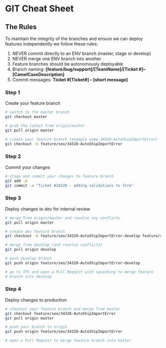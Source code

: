 # GIT Cheat Sheet
## The Rules
To maintain the integrity of the branches and ensure we can deploy features independently we follow these rules:
1. NEVER commit directly to an ENV branch (master, stage or develop)
2. NEVER merge one ENV branch into another
3. Feature branches should be autonomously deployable
4. Branch naming: **[feature/bug/support]/[TeamName]/[Ticket #]–[CamelCaseDescription]**
5. Commit messages: **Ticket #[Ticket#] – [short message]**

### Step 1
Create your feature branch
```bash
# switch to the master branch
git checkout master

# grab the latest from origin/master
git pull origin master

# create your feature branch (example name 34320-AutoShipImportError)
git checkout -b feature/seo/34320-AutoShipImportError
```

### Step 2
Commit your changes
```bash
# stage and commit your changes to feature branch
git add -A
git commit -m "Ticket #34320 - adding validations to form"
```

### Step 3
Deploy changes to dev for internal review
```bash
# merge from origin/master and resolve any conflicts
git pull origin master

# create dev feature branch
git checkout -b feature/seo/34320-AutoShipImportError-develop feature/seo/34320-AutoShipImportError

# merge from develop (and resolve conflicts)
git pull origin develop

# push develop branch
git push origin feature/seo/34320-AutoShipImportError-develop

# go to TFS and open a Pull Request with squashing to merge feature
# branch into develop
```

### Step 4
Deploy changes to production
```bash
# checkout your feature branch and merge from master
git checkout feature/seo/34320-AutoShipImportError
git pull origin master

# push your branch to origin
git push origin feature/seo/34320-AutoShipImportError

# open a Pull Request to merge feature branch into master
```
